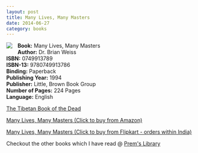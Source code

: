 ```yaml
---
layout: post
title: Many Lives, Many Masters
date: 2014-06-27
category: books
---
```


<img style="clear: right; float: left; margin-bottom: 1em; margin-right: 1em;" 
src="{{site.img-url}}/many-lives-many-masters-brian-weiss.jpg"/>   

**Book:** Many Lives, Many Masters  
**Author:** Dr. Brian Weiss  
**ISBN:** 0749913789  
**ISBN-13:** 9780749913786  
**Binding:** Paperback  
**Publishing Year:** 1994  
**Publisher:** Little, Brown Book Group  
**Number of Pages:** 224 Pages  
**Language:** English  



[The Tibetan Book of the Dead](http://www.amazon.com/gp/product/0143104942/ref=as_li_qf_sp_asin_il_tl?ie=UTF8&camp=1789&creative=9325&creativeASIN=0143104942&linkCode=as2&tag=booiverea-20&linkId=PJH742YHTQBKDMON)  

[Many Lives, Many Masters (Click to buy from Amazon)](http://www.amazon.com/gp/product/0671657860/ref=as_li_qf_sp_asin_il_tl?ie=UTF8&camp=1789&creative=9325&creativeASIN=0671657860&linkCode=as2&tag=booiverea-20&linkId=XIT6B5JKV5N5AMDV)  
  
[Many Lives, Many Masters (Click to buy from Flipkart - orders within India)](http://www.flipkart.com/many-lives-masters/p/itmduub6wzkbxbmy?pid=9780749913786&affid=INPremkblo)  

Checkout the other books which I have read @ [Prem's Library]({{site.url}}/books/)  
